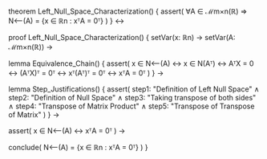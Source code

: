 theorem Left_Null_Space_Characterization() {
  assert(
    ∀A ∈ ℳm×n(ℝ) ⇒ 
    N⟵(A) = {x ∈ ℝn : xᵀA = 0ᵀ}
  )
} ↔

proof Left_Null_Space_Characterization() {
  setVar(x: ℝn) →
  setVar(A: ℳm×n(ℝ)) →
  
  lemma Equivalence_Chain() {
    assert(
      x ∈ N⟵(A) ↔
      x ∈ N(Aᵀ) ↔
      AᵀX = 0 ↔
      (AᵀX)ᵀ = 0ᵀ ↔
      xᵀ(Aᵀ)ᵀ = 0ᵀ ↔
      xᵀA = 0ᵀ
    )
  } →

  lemma Step_Justifications() {
    assert(
      step1: "Definition of Left Null Space" ∧
      step2: "Definition of Null Space" ∧
      step3: "Taking transpose of both sides" ∧
      step4: "Transpose of Matrix Product" ∧
      step5: "Transpose of Transpose of Matrix"
    )
  } →
  
  assert(
    x ∈ N⟵(A) ↔ xᵀA = 0ᵀ
  ) →
  
  conclude(
    N⟵(A) = {x ∈ ℝn : xᵀA = 0ᵀ}
  )
}